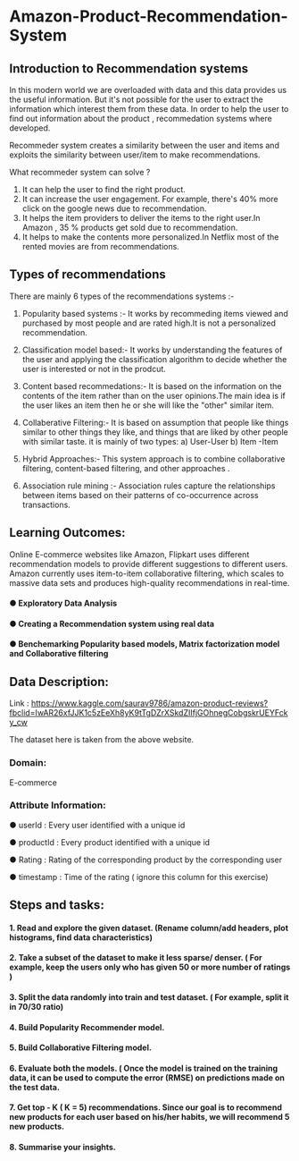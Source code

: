 # Amazon-Product-Recommendation-System

## Introduction to Recommendation systems

In this modern world we are overloaded with data and this data provides us the useful information. But it's not possible for the user to extract the information which interest them from these data. In order to help the user to find out information about the product , recommedation systems where developed. 

Recommeder system creates a similarity between the user and items and exploits the similarity between user/item to make recommendations.


What recommeder system can solve ?

1. It can help the user to find the right product.
2. It can increase the user engagement. For example, there's 40% more click on the google news due to recommendation.
3. It helps the item providers to deliver the items to the right user.In Amazon , 35 % products get sold due to recommendation.
4. It helps to make the contents more personalized.In Netflix most of the rented movies are from recommendations.

## Types of recommendations

There are mainly 6 types of the recommendations systems :-

1. Popularity based systems :- It works by recommeding items viewed and purchased by most people and are rated high.It is not a personalized recommendation.
2. Classification model based:- It works by understanding the features of the user and applying the classification algorithm to decide whether the user is     interested or not in the prodcut.
3. Content based recommedations:- It is based on the information on the contents of the item rather than on the user opinions.The main idea is if the user likes an item then he or she will like the "other" similar item.
4. Collaberative Filtering:- It is based on assumption that people like things similar to other things they like, and things that are liked by other people with similar taste. it is mainly of two types:
 a) User-User 
 b) Item -Item
 
5. Hybrid Approaches:- This system approach is to combine collaborative filtering, content-based filtering, and other approaches . 
6. Association rule mining :- Association rules capture the relationships between items based on their patterns of co-occurrence across transactions.

## Learning Outcomes:  
Online E-commerce websites like Amazon, Flipkart uses different recommendation models to provide different suggestions to different users. Amazon currently uses item-to-item collaborative filtering, which scales to massive data sets and produces high-quality recommendations in real-time.

#### ● Exploratory Data Analysis 
#### ● Creating a Recommendation system using real data 
#### ● Benchemarking Popularity based models, Matrix factorization model and Collaborative filtering 
## Data Description:  
Link :  https://www.kaggle.com/saurav9786/amazon-product-reviews?fbclid=IwAR26xfJJK1c5zEeXh8yK9tTgDZrXSkdZIIfjGOhnegCobgskrUEYFcky_cw

The dataset here is taken from the above website.

### Domain: 
E-commerce

### Attribute Information:
 

● userId : Every user identified with a unique id 

● productId : Every product identified with a unique id 

● Rating : Rating of the corresponding product by the corresponding user 

● timestamp : Time of the rating ( ignore this column for this exercise)

## Steps and tasks: 

#### 1. Read and explore the given dataset.  (Rename column/add headers, plot histograms, find data characteristics) 
#### 2. Take a subset of the dataset to make it less sparse/ denser. ( For example, keep the users only who has given 50 or more number of ratings )  
#### 3. Split the data randomly into train and test dataset. ( For example, split it in 70/30 ratio) 
#### 4. Build Popularity Recommender model.  
#### 5. Build Collaborative Filtering model. 
#### 6. Evaluate both the models. ( Once the model is trained on the training data, it can be used to compute the error (RMSE) on predictions made on the test data.  
#### 7. Get top - K ( K = 5) recommendations. Since our goal is to recommend new products for each user based on his/her habits, we will recommend 5 new products.  
#### 8. Summarise your insights. 

